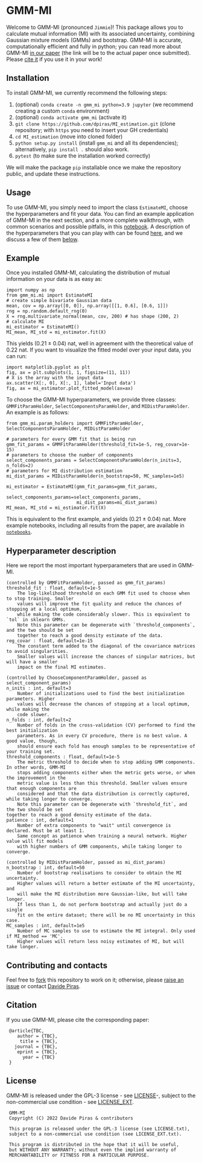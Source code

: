 # GMM-MI 

Welcome to GMM-MI (pronounced ``Jimmie``)! This package allows you to calculate mutual information (MI) with its associated uncertainty, combining Gaussian mixture models (GMMs) and bootstrap. GMM-MI is accurate, computationally efficient and fully in python; you can read more about GMM-MI [in our paper](https://www.overleaf.com/project/62920145c884448df7e9745c) (the link will be to the actual paper once submitted). Please [cite it](#citation) if you use it in your work!

## Installation

To install GMM-MI, we currently recommend the following steps:
1. (optional) `conda create -n gmm_mi python=3.9 jupyter` (we recommend creating a custom `conda` environment) 
2. (optional) `conda activate gmm_mi` (activate it)
3. `git clone https://github.com/dpiras/MI_estimation.git` (clone repository; with `https` you need to insert your GH credentials)
4. `cd MI_estimation` (move into cloned folder)
5. `python setup.py install` (install `gmm_mi` and all its dependencies); alternatively, `pip install .` should also work.
6. `pytest` (to make sure the installation worked correctly)

We will make the package `pip` installable once we make the repository public, and update these instructions.

## Usage

To use GMM-MI, you simply need to import the class `EstimateMI`, choose the hyperparameters and fit your data. You can find an example application of GMM-MI in the next section, and a more complete walkthrough, with common scenarios and possible pitfalls, in this [notebook](https://github.com/dpiras/MI_estimation/blob/main/notebooks/walkthrough_and_pitfalls.ipynb). A description of the hyperparameters that you can play with can be found [here](https://github.com/dpiras/MI_estimation/blob/main/gmm_mi/mi.py#L10), and we discuss a few of them [below](#hyperparameter-description).

## Example

Once you installed GMM-MI, calculating the distribution of mutual information on your data is as easy as:

    import numpy as np
    from gmm_mi.mi import EstimateMI
    # create simple bivariate Gaussian data
    mean, cov = np.array([0, 0]), np.array([[1, 0.6], [0.6, 1]])
    rng = np.random.default_rng(0)
    X = rng.multivariate_normal(mean, cov, 200) # has shape (200, 2)
    # calculate MI
    mi_estimator = EstimateMI()
    MI_mean, MI_std = mi_estimator.fit(X)

This yields (0.21 &pm; 0.04) nat, well in agreement with the theoretical value of 0.22 nat. If you want to visualize the fitted model over your input data, you can run:
    
    import matplotlib.pyplot as plt
    fig, ax = plt.subplots(1, 1, figsize=(11, 11))
    # X is the array with the input data
    ax.scatter(X[:, 0], X[:, 1], label='Input data')
    fig, ax = mi_estimator.plot_fitted_model(ax=ax)

To choose the GMM-MI hyperparameters, we provide three classes: `GMMFitParamHolder`, `SelectComponentsParamHolder`, and `MIDistParamHolder`. An example is as follows:

    from gmm_mi.param_holders import GMMFitParamHolder, SelectComponentsParamHolder, MIDistParamHolder

    # parameters for every GMM fit that is being run
    gmm_fit_params = GMMFitParamHolder(threshold_fit=1e-5, reg_covar=1e-15)
    # parameters to choose the number of components
    select_components_params = SelectComponentsParamHolder(n_inits=3, n_folds=2)
    # parameters for MI distribution estimation
    mi_dist_params = MIDistParamHolder(n_bootstrap=50, MC_samples=1e5)

    mi_estimator = EstimateMI(gmm_fit_params=gmm_fit_params,
                              select_components_params=select_components_params,
                              mi_dist_params=mi_dist_params)
    MI_mean, MI_std = mi_estimator.fit(X)

This is equivalent to the first example, and yields (0.21 &pm; 0.04) nat. More example notebooks, including all results from the paper, are available in [`notebooks`](https://github.com/dpiras/MI_estimation/blob/main/notebooks).

## Hyperparameter description
Here we report the most important hyperparameters that are used in GMM-MI.

    (controlled by GMMFitParamHolder, passed as gmm_fit_params)
    threshold_fit : float, default=1e-5
        The log-likelihood threshold on each GMM fit used to choose when to stop training. Smaller
        values will improve the fit quality and reduce the chances of stopping at a local optimum,
        while making the code considerably slower. This is equivalent to `tol` in sklearn GMMs.
        Note this parameter can be degenerate with `threshold_components`, and the two should be set
        together to reach a good density estimate of the data.
    reg_covar : float, default=1e-15
        The constant term added to the diagonal of the covariance matrices to avoid singularities.
        Smaller values will increase the chances of singular matrices, but will have a smaller
        impact on the final MI estimates.

    (controlled by ChooseComponentParamHolder, passed as select_component_params)
    n_inits : int, default=3
        Number of initializations used to find the best initialization parameters. Higher
        values will decrease the chances of stopping at a local optimum, while making the
        code slower.
    n_folds : int, default=2
        Number of folds in the cross-validation (CV) performed to find the best initialization
        parameters. As in every CV procedure, there is no best value. A good value, though,
        should ensure each fold has enough samples to be representative of your training set.
    threshold_components : float, default=1e-5
        The metric threshold to decide when to stop adding GMM components. In other words, GMM-MI
        stops adding components either when the metric gets worse, or when the improvement in the
        metric value is less than this threshold. Smaller values ensure that enough components are
        considered and that the data distribution is correctly captured, while taking longer to converge.
        Note this parameter can be degenerate with `threshold_fit`, and the two should be set 
	together to reach a good density estimate of the data.
    patience : int, default=1 
        Number of extra components to "wait" until convergence is declared. Must be at least 1.
        Same concept as patience when training a neural network. Higher value will fit models
        with higher numbers of GMM components, while taking longer to converge.
   
    (controlled by MIDistParamHolder, passed as mi_dist_params) 
    n_bootstrap : int, default=50 
        Number of bootstrap realisations to consider to obtain the MI uncertainty.
        Higher values will return a better estimate of the MI uncertainty, and
        will make the MI distribution more Gaussian-like, but will take longer.
        If less than 1, do not perform bootstrap and actually just do a single 
        fit on the entire dataset; there will be no MI uncertainty in this case.
    MC_samples : int, default=1e5
        Number of MC samples to use to estimate the MI integral. Only used if MI_method == 'MC'.
        Higher values will return less noisy estimates of MI, but will take longer.

## Contributing and contacts

Feel free to [fork](https://github.com/dpiras/MI_estimation/fork) this repository to work on it; otherwise, please [raise an issue](https://github.com/dpiras/MI_estimation/issues) or contact [Davide Piras](mailto:dr.davide.piras@gmail.com).

## Citation
If you use GMM-MI, please cite the corresponding paper:

     @article{TBC, 
        author = {TBC},
         title = {TBC},
       journal = {TBC},
        eprint = {TBC},
          year = {TBC}
     }

## License

GMM-MI is released under the GPL-3 license - see [LICENSE](https://github.com/dpiras/MI_estimation/blob/main/LICENSE.txt)-, subject to 
the non-commercial use condition - see [LICENSE_EXT](https://github.com/dpiras/MI_estimation/blob/main/LICENSE_EXT.txt).

     GMM-MI
     Copyright (C) 2022 Davide Piras & contributors

     This program is released under the GPL-3 license (see LICENSE.txt), 
     subject to a non-commercial use condition (see LICENSE_EXT.txt).

     This program is distributed in the hope that it will be useful,
     but WITHOUT ANY WARRANTY; without even the implied warranty of
     MERCHANTABILITY or FITNESS FOR A PARTICULAR PURPOSE.
